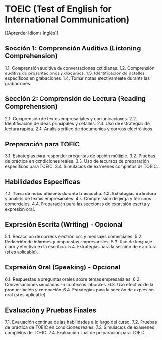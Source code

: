 # TOEIC (Test of English for International Communication)

[[Aprender Idioma Inglés]]

## Sección 1: Comprensión Auditiva (Listening Comprehension)

1.1. Comprensión auditiva de conversaciones cotidianas.
1.2. Comprensión auditiva de presentaciones y discursos.
1.3. Identificación de detalles específicos en grabaciones.
1.4. Tomar notas efectivamente durante las grabaciones.

## Sección 2: Comprensión de Lectura (Reading Comprehension)

2.1. Comprensión de textos empresariales y comunicaciones.
2.2. Identificación de ideas principales y detalles.
2.3. Uso de estrategias de lectura rápida.
2.4. Análisis crítico de documentos y correos electrónicos.

## Preparación para TOEIC

3.1. Estrategias para responder preguntas de opción múltiple.
3.2. Pruebas de práctica en condiciones reales.
3.3. Uso de recursos de preparación específicos para TOEIC.
3.4. Simulacros de exámenes completos de TOEIC.

## Habilidades Específicas

4.1. Toma de notas eficiente durante la escucha.
4.2. Estrategias de lectura y análisis de textos empresariales.
4.3. Comprensión de jerga y términos comerciales.
4.4. Preparación para las secciones de expresión escrita y expresión oral.

## Expresión Escrita (Writing) - Opcional

5.1. Redacción de correos electrónicos y mensajes comerciales.
5.2. Redacción de informes y propuestas empresariales.
5.3. Uso de lenguaje claro y efectivo en la escritura.
5.4. Estrategias para la sección de escritura (si es aplicable).

## Expresión Oral (Speaking) - Opcional

6.1. Respuestas a preguntas orales sobre temas empresariales.
6.2. Conversaciones simuladas en contextos laborales.
6.3. Uso efectivo de la pronunciación y entonación.
6.4. Estrategias para la sección de expresión oral (si es aplicable).

## Evaluación y Pruebas Finales

7.1. Evaluación continua de las habilidades a lo largo del curso.
7.2. Pruebas de práctica de TOEIC en condiciones reales.
7.3. Simulacros de exámenes completos de TOEIC.
7.4. Evaluación final de preparación para TOEIC.


